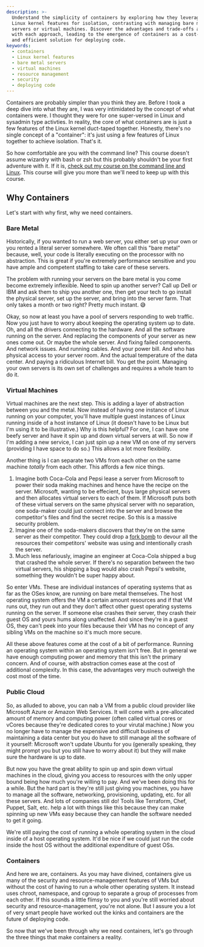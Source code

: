 ```yaml
---
description: >-
  Understand the simplicity of containers by exploring how they leverage a few
  Linux kernel features for isolation, contrasting with managing bare metal
  servers or virtual machines. Discover the advantages and trade-offs associated
  with each approach, leading to the emergence of containers as a cost-effective
  and efficient solution for deploying code.
keywords:
  - containers
  - Linux kernel features
  - bare metal servers
  - virtual machines
  - resource management
  - security
  - deploying code
---
```


Containers are probably simpler than you think they are. Before I took a deep dive into what they are, I was very intimidated by the concept of what containers were. I thought they were for one super-versed in Linux and sysadmin type activties. In reality, the core of what containers are is just a few features of the Linux kernel duct-taped together. Honestly, there's no single concept of a "container": it's just using a few features of Linux together to achieve isolation. That's it.

So how comfortable are you with the command line? This course doesn't assume wizardry with bash or zsh but this probably shouldn't be your first adventure with it. If it is, [check out my course on the command line and Linux][linux]. This course will give you more than we'll need to keep up with this course.

## Why Containers

Let's start with why first, why we need containers.

### Bare Metal

Historically, if you wanted to run a web server, you either set up your own or you rented a literal server somewhere. We often call this "bare metal" because, well, your code is literally executing on the processor with no abstraction. This is great if you're extremely performance sensitive and you have ample and competent staffing to take care of these servers.

The problem with running your servers on the bare metal is you come become extremely inflexible. Need to spin up another server? Call up Dell or IBM and ask them to ship you another one, then get your tech to go install the physical server, set up the server, and bring into the server farm. That only takes a month or two right? Pretty much instant. 😅

Okay, so now at least you have a pool of servers responding to web traffic. Now you just have to worry about keeping the operating system up to date. Oh, and all the drivers connecting to the hardware. And all the software running on the server. And replacing the components of your server as new ones come out. Or maybe the whole server. And fixing failed components. And network issues. And running cables. And your power bill. And who has physical access to your server room. And the actual temperature of the data center. And paying a ridiculous Internet bill. You get the point. Managing your own servers is its own set of challenges and requires a whole team to do it.

### Virtual Machines

Virtual machines are the next step. This is adding a layer of abstraction between you and the metal. Now instead of having one instance of Linux running on your computer, you'll have multiple guest instances of Linux running inside of a host instance of Linux (it doesn't have to be Linux but I'm using it to be illustrative.) Why is this helpful? For one, I can have one beefy server and have it spin up and down virtual servers at will. So now if I'm adding a new service, I can just spin up a new VM on one of my servers (providing I have space to do so.) This allows a lot more flexibility.

Another thing is I can separate two VMs from each other on the same machine _totally_ from each other. This affords a few nice things.

1. Imagine both Coca-Cola and Pepsi lease a server from Microsoft to power their soda making machines and hence have the recipe on the server. Microsoft, wanting to be effecient, buys large physical servers and then allocates virtual servers to each of them. If Microsoft puts both of these virtual servers on the same physical server with no separation, one soda-maker could just connect into the server and browse the competitor's files and find the secret recipe. So this is a massive security problem.
1. Imagine one of the soda-makers discovers that they're on the same server as their competitor. They could drop a [fork bomb][fork-bomb] to devour all the resources their competitors' website was using and intentionally crash the server.
1. Much less nefariously, imagine an engineer at Coca-Cola shipped a bug that crashed the whole server. If there's no separation between the two virtual servers, his shipping a bug would also crash Pepsi's website, something they wouldn't be super happy about.

So enter VMs. These are individual instances of operating systems that as far as the OSes know, are running on bare metal themselves. The host operating system offers the VM a certain amount resources and if that VM runs out, they run out and they don't affect other guest operating systems running on the server. If someone else crashes their server, they crash their guest OS and yours hums along unaffected. And since they're in a guest OS, they can't peek into your files because their VM has no concept of any sibling VMs on the machine so it's much more secure.

All these above features come at the cost of a bit of performance. Running an operating system within an operating system isn't free. But in general we have enough computing power and memory that this isn't the primary concern. And of course, with abstraction comes ease at the cost of additional complexity. In this case, the advantages very much outweigh the cost most of the time.

### Public Cloud

So, as alluded to above, you can nab a VM from a public cloud provider like Microsoft Azure or Amazon Web Services. It will come with a pre-allocated amount of memory and computing power (often called virtual cores or vCores because they're dedicated cores to your virutal machine.) Now you no longer have to manage the expensive and difficult business of maintaining a data center but you do have to still manage all the software of it yourself: Microsoft won't update Ubuntu for you (generally speaking, they might prompt you but you still have to worry about it) but they will make sure the hardware is up to date.

But now you have the great ability to spin up and spin down virtual machines in the cloud, giving you access to resources with the only upper bound being how much you're willing to pay. And we've been doing this for a while. But the hard part is they're still just giving you machines, you have to manage all the software, networking, provisioning, updating, etc. for all these servers. And lots of companies still do! Tools like Terraform, Chef, Puppet, Salt, etc. help a lot with things like this because they can make spinning up new VMs easy because they can handle the software needed to get it going.

We're still paying the cost of running a whole operating system in the cloud inside of a host operating system. It'd be nice if we could just run the code inside the host OS without the additional expenditure of guest OSs.

### Containers

And here we are, containers. As you may have divined, containers give us many of the security and resource-management features of VMs but without the cost of having to run a whole other operating system. It instead uses chroot, namespace, and cgroup to separate a group of processes from each other. If this sounds a little flimsy to you and you're still worried about security and resource-management, you're not alone. But I assure you a lot of very smart people have worked out the kinks and containers are the future of deploying code.

So now that we've been through why we need containers, let's go through the three things that make containers a reality.

[fork-bomb]: https://en.wikipedia.org/wiki/Fork_bomb
[linux]: https://frontendmasters.com/courses/linux-command-line/
